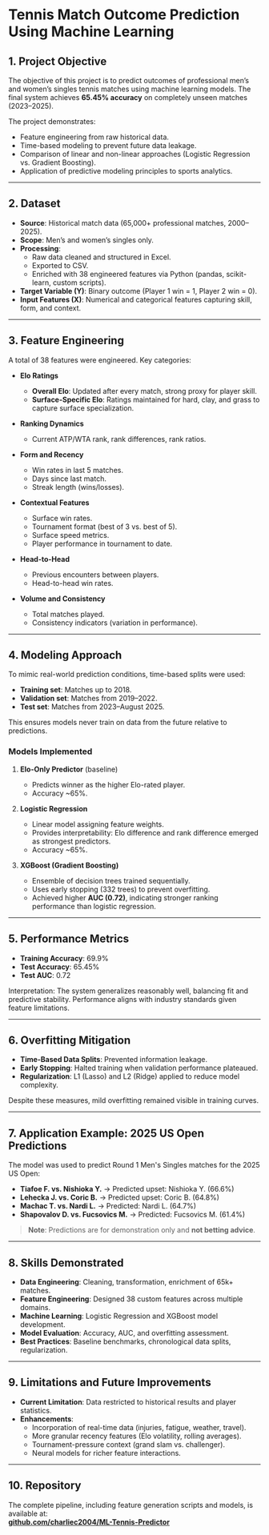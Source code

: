 # Tennis Match Outcome Prediction Using Machine Learning

## 1. Project Objective

The objective of this project is to predict outcomes of professional men’s and women’s singles tennis matches using machine learning models. The final system achieves **65.45% accuracy** on completely unseen matches (2023–2025).  

The project demonstrates:

- Feature engineering from raw historical data.  
- Time-based modeling to prevent future data leakage.  
- Comparison of linear and non-linear approaches (Logistic Regression vs. Gradient Boosting).  
- Application of predictive modeling principles to sports analytics.  

---

## 2. Dataset

- **Source**: Historical match data (65,000+ professional matches, 2000–2025).  
- **Scope**: Men’s and women’s singles only.  
- **Processing**:  
  - Raw data cleaned and structured in Excel.  
  - Exported to CSV.  
  - Enriched with 38 engineered features via Python (pandas, scikit-learn, custom scripts).  
- **Target Variable (Y)**: Binary outcome (Player 1 win = 1, Player 2 win = 0).  
- **Input Features (X)**: Numerical and categorical features capturing skill, form, and context.  

---

## 3. Feature Engineering

A total of 38 features were engineered. Key categories:

- **Elo Ratings**  
  - **Overall Elo**: Updated after every match, strong proxy for player skill.  
  - **Surface-Specific Elo**: Ratings maintained for hard, clay, and grass to capture surface specialization.  

- **Ranking Dynamics**  
  - Current ATP/WTA rank, rank differences, rank ratios.  

- **Form and Recency**  
  - Win rates in last 5 matches.  
  - Days since last match.  
  - Streak length (wins/losses).  

- **Contextual Features**  
  - Surface win rates.  
  - Tournament format (best of 3 vs. best of 5).  
  - Surface speed metrics.  
  - Player performance in tournament to date.  

- **Head-to-Head**  
  - Previous encounters between players.  
  - Head-to-head win rates.  

- **Volume and Consistency**  
  - Total matches played.  
  - Consistency indicators (variation in performance).  

---

## 4. Modeling Approach

To mimic real-world prediction conditions, time-based splits were used:

- **Training set**: Matches up to 2018.  
- **Validation set**: Matches from 2019–2022.  
- **Test set**: Matches from 2023–August 2025.  

This ensures models never train on data from the future relative to predictions.  

### Models Implemented

1. **Elo-Only Predictor** (baseline)  
   - Predicts winner as the higher Elo-rated player.  
   - Accuracy ~65%.  

2. **Logistic Regression**  
   - Linear model assigning feature weights.  
   - Provides interpretability: Elo difference and rank difference emerged as strongest predictors.  
   - Accuracy ~65%.  

3. **XGBoost (Gradient Boosting)**  
   - Ensemble of decision trees trained sequentially.  
   - Uses early stopping (332 trees) to prevent overfitting.  
   - Achieved higher **AUC (0.72)**, indicating stronger ranking performance than logistic regression.  

---

## 5. Performance Metrics

- **Training Accuracy**: 69.9%  
- **Test Accuracy**: 65.45%  
- **Test AUC**: 0.72  

Interpretation: The system generalizes reasonably well, balancing fit and predictive stability. Performance aligns with industry standards given feature limitations.  

---

## 6. Overfitting Mitigation

- **Time-Based Data Splits**: Prevented information leakage.  
- **Early Stopping**: Halted training when validation performance plateaued.  
- **Regularization**: L1 (Lasso) and L2 (Ridge) applied to reduce model complexity.  

Despite these measures, mild overfitting remained visible in training curves.  

---

## 7. Application Example: 2025 US Open Predictions

The model was used to predict Round 1 Men's Singles matches for the 2025 US Open:

- **Tiafoe F. vs. Nishioka Y.** → Predicted upset: Nishioka Y. (66.6%)  
- **Lehecka J. vs. Coric B.** → Predicted upset: Coric B. (64.8%)  
- **Machac T. vs. Nardi L.** → Predicted: Nardi L. (64.7%)  
- **Shapovalov D. vs. Fucsovics M.** → Predicted: Fucsovics M. (61.4%)  

> **Note**: Predictions are for demonstration only and **not betting advice**.

---

## 8. Skills Demonstrated

- **Data Engineering**: Cleaning, transformation, enrichment of 65k+ matches.  
- **Feature Engineering**: Designed 38 custom features across multiple domains.  
- **Machine Learning**: Logistic Regression and XGBoost model development.  
- **Model Evaluation**: Accuracy, AUC, and overfitting assessment.  
- **Best Practices**: Baseline benchmarks, chronological data splits, regularization.  

---

## 9. Limitations and Future Improvements

- **Current Limitation**: Data restricted to historical results and player statistics.  
- **Enhancements**:  
  - Incorporation of real-time data (injuries, fatigue, weather, travel).  
  - More granular recency features (Elo volatility, rolling averages).  
  - Tournament-pressure context (grand slam vs. challenger).  
  - Neural models for richer feature interactions.  

---

## 10. Repository

The complete pipeline, including feature generation scripts and models, is available at:  
**[github.com/charliec2004/ML-Tennis-Predictor](https://github.com/charliec2004/ML-Tennis-Predictor)**
